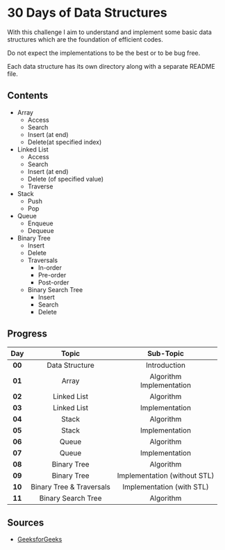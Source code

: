 

# 30 Days of Data Structures

With this challenge I aim to understand and implement some basic data structures which are the foundation of efficient codes.

Do not expect the implementations to be the best or to be bug free. 

Each data structure has its own directory along with a separate README file.

## Contents
- Array
	- Access
	- Search
	- Insert (at end)
	- Delete(at specified index)
- Linked List
	- Access
	- Search
	- Insert (at end)
	- Delete (of specified value)
	- Traverse
- Stack
	- Push
	- Pop
- Queue
	- Enqueue
	- Dequeue
- Binary Tree
	- Insert
	- Delete
	- Traversals
		- In-order
		- Pre-order
		- Post-order
	- Binary Search Tree
		- Insert
		- Search
		- Delete

## Progress

|Day         |Topic                                |Sub-Topic                     |
|:----------:|:-----------------------------------:|:----------------------------:|
|**00**      |Data Structure                       |Introduction                  |
|**01**      |Array                                |Algorithm <br> Implementation |
|**02**      |Linked List                          |Algorithm                     |
|**03**      |Linked List                          |Implementation                |
|**04**      |Stack                                |Algorithm                     |
|**05**      |Stack                                |Implementation                |
|**06**      |Queue                                |Algorithm                     |
|**07**      |Queue                                |Implementation                |
|**08**      |Binary Tree                          |Algorithm                     |
|**09**      |Binary Tree                          |Implementation (without STL)  |
|**10**      |Binary Tree & Traversals             |Implementation (with STL)     |
|**11**      |Binary Search Tree                   |Algorithm                     |

## Sources
 - [GeeksforGeeks](https://www.geeksforgeeks.org/)
